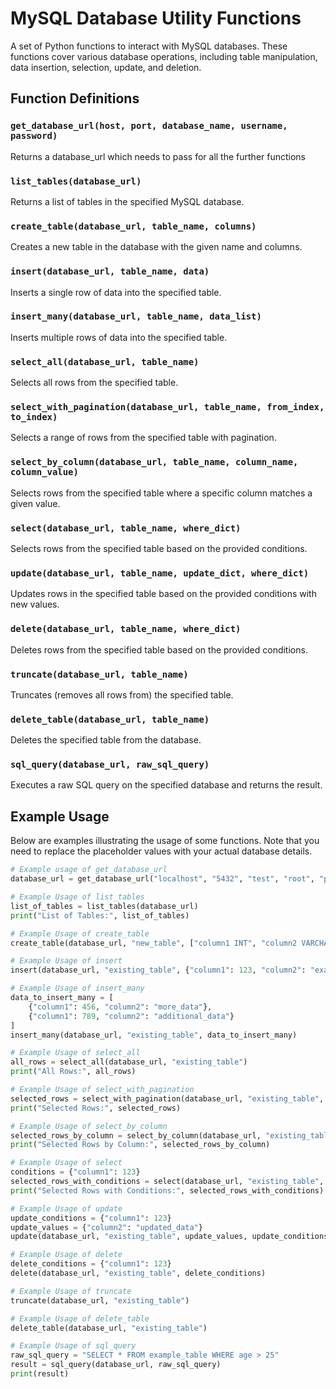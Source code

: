 # MySQL Database Utility Functions

A set of Python functions to interact with MySQL databases. These functions cover various database operations, including table manipulation, data insertion, selection, update, and deletion.

## Function Definitions
### `get_database_url(host, port, database_name, username, password)`

Returns a database_url which needs to pass for all the further functions

### `list_tables(database_url)`

Returns a list of tables in the specified MySQL database.

### `create_table(database_url, table_name, columns)`

Creates a new table in the database with the given name and columns.

### `insert(database_url, table_name, data)`

Inserts a single row of data into the specified table.

### `insert_many(database_url, table_name, data_list)`

Inserts multiple rows of data into the specified table.

### `select_all(database_url, table_name)`

Selects all rows from the specified table.

### `select_with_pagination(database_url, table_name, from_index, to_index)`

Selects a range of rows from the specified table with pagination.

### `select_by_column(database_url, table_name, column_name, column_value)`

Selects rows from the specified table where a specific column matches a given value.

### `select(database_url, table_name, where_dict)`

Selects rows from the specified table based on the provided conditions.

### `update(database_url, table_name, update_dict, where_dict)`

Updates rows in the specified table based on the provided conditions with new values.

### `delete(database_url, table_name, where_dict)`

Deletes rows from the specified table based on the provided conditions.

### `truncate(database_url, table_name)`

Truncates (removes all rows from) the specified table.

### `delete_table(database_url, table_name)`

Deletes the specified table from the database.

### `sql_query(database_url, raw_sql_query)`

Executes a raw SQL query on the specified database and returns the result.

## Example Usage

Below are examples illustrating the usage of some functions. Note that you need to replace the placeholder values with your actual database details.

```python
# Example usage of get_database_url
database_url = get_database_url("localhost", "5432", "test", "root", "password")

# Example Usage of list_tables
list_of_tables = list_tables(database_url)
print("List of Tables:", list_of_tables)

# Example Usage of create_table
create_table(database_url, "new_table", ["column1 INT", "column2 VARCHAR(50)"])

# Example Usage of insert
insert(database_url, "existing_table", {"column1": 123, "column2": "example_data"})

# Example Usage of insert_many
data_to_insert_many = [
    {"column1": 456, "column2": "more_data"},
    {"column1": 789, "column2": "additional_data"}
]
insert_many(database_url, "existing_table", data_to_insert_many)

# Example Usage of select_all
all_rows = select_all(database_url, "existing_table")
print("All Rows:", all_rows)

# Example Usage of select_with_pagination
selected_rows = select_with_pagination(database_url, "existing_table", 1, 5)
print("Selected Rows:", selected_rows)

# Example Usage of select_by_column
selected_rows_by_column = select_by_column(database_url, "existing_table", "column1", 456)
print("Selected Rows by Column:", selected_rows_by_column)

# Example Usage of select
conditions = {"column1": 123}
selected_rows_with_conditions = select(database_url, "existing_table", conditions)
print("Selected Rows with Conditions:", selected_rows_with_conditions)

# Example Usage of update
update_conditions = {"column1": 123}
update_values = {"column2": "updated_data"}
update(database_url, "existing_table", update_values, update_conditions)

# Example Usage of delete
delete_conditions = {"column1": 123}
delete(database_url, "existing_table", delete_conditions)

# Example Usage of truncate
truncate(database_url, "existing_table")

# Example Usage of delete_table
delete_table(database_url, "existing_table")

# Example Usage of sql_query
raw_sql_query = "SELECT * FROM example_table WHERE age > 25"
result = sql_query(database_url, raw_sql_query)
print(result)